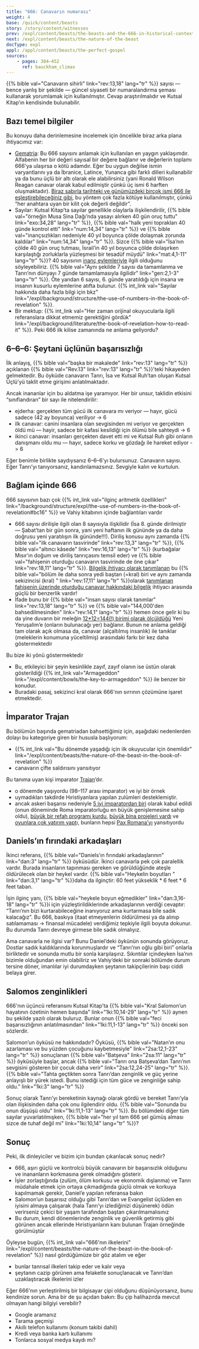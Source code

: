 ```yaml
---
title: "666: Canavarın numarası"
weight: 4
base: /quick/content/beasts
story: /story/content/witnesses
prev: /expl/content/beasts/the-beasts-and-the-666-in-historical-context
next: /expl/content/beasts/the-nature-of-the-beast
docType: expl
appl: /appl/content/beasts/the-perfect-gospel
sources:
    - pages: 384–452
      ref: bauckham_climax
---
```


{{% bible val="Canavarın sihirli" link="rev:13,18" lang="tr" %}} sayısı — bence yanlış bir şekilde — güncel siyaseti bir numaralandırma şeması kullanarak yorumlamak için kullanılmıştır. Cevap araştırılmalıdır ve Kutsal Kitap’ın kendisinde bulunabilir.

## Bazı temel bilgiler

<a name="bdd5"></a>
Bu konuyu daha derinlemesine incelemek için öncelikle biraz arka plana ihtiyacımız var:

- [Gematria](https://en.wikipedia.org/wiki/Gematria): Bu 666 sayısını anlamak için kullanılan en yaygın yaklaşımdır. Alfabenin her bir değeri sayısal bir değere bağlanır ve değerlerin toplamı 666'ya ulaşırsa o kötü adamdır. Eğer bu uygun değilse ismin varyantlarını ya da İbranice, Latince, Yunanca gibi farklı dilleri kullanabilir ya da bunu üçlü bir altı olarak ele alabilirsiniz (yani Ronald Wilson Reagan canavar olarak kabul edilmiştir çünkü üç ismi 6 harften oluşmaktadır). [Biraz sabırla tarihteki ve günümüzdeki birçok ismi 666 ile eşleştirebileceğiniz gibi](https://en.wikipedia.org/wiki/Number_of_the_beast), bu yöntem çok fazla kötüye kullanılmıştır, çünkü “her anahtara uyan bir kilit çok değerli değildir”.
- Sayılar: Kutsal Kitap’ta sayılar genellikle olaylarla ilişkilendirilir, {{% bible val="örneğin Musa Sina Dağı’nda yasayı alırken 40 gün oruç tuttu" link="exo:34,28" lang="tr" %}}, {{% bible val="halk yeni toprakları 40 günde kontrol etti" link="num:14,34" lang="tr" %}} ve {{% bible val="inançsızlıkları nedeniyle 40 yıl boyunca çölde dolaşmak zorunda kaldılar" link="num:14,34" lang="tr" %}}. Sizce {{% bible val="İsa’nın çölde 40 gün oruç tutması, İsrail’in 40 yıl boyunca çölde dolaşırken karşılaştığı zorluklarla yüzleşmesi bir tesadüf müydü" link="mat:4,1-11" lang="tr" %}}? 40 sayısının [inanç eylemleriyle](https://www.bibleserver.com/search/TR/k%C4%B1rk%20g%C3%BCn) ilgili olduğunu söyleyebiliriz. {{% bible val="Aynı şekilde 7 sayısı da tamamlanma ve Tanrı’nın dünyayı 7 günde tamamlamasıyla ilgilidir" link="gen:2,1-3" lang="tr" %}}. Öte yandan 6 sayısı, 6. günde yaratıldığı için insana ve insanın kusurlu eylemlerine atıfta bulunur. {{% int_link val="Sayılar hakkında daha fazla bilgi için bkz" link="/expl/background/structure/the-use-of-numbers-in-the-book-of-revelation" %}}.
- Bir mektup: {{% int_link val="Her zaman orijinal okuyucularla ilgili referanslara dikkat etmemiz gerektiğini gördük" link="/expl/background/literature/the-book-of-revelation-how-to-read-it" %}}. Peki 666 ilk kilise zamanında ne anlama geliyordu?

## 6–6–6: Şeytani üçlünün başarısızlığı

<a name="c1c9"></a>
İlk anlayış, {{% bible val="başka bir makalede" link="rev:13" lang="tr" %}} açıklanan {{% bible val="Rev.13" link="rev:13" lang="tr" %}}'teki hikayeden gelmektedir. Bu öyküde canavarın Tanrı, İsa ve Kutsal Ruh’tan oluşan Kutsal Üçlü’yü taklit etme girişimi anlatılmaktadır.

Ancak inananlar için bu aldatma işe yaramıyor. Her bir unsur, taklidin etkisini “sınıflandıran” bir sayı ile nitelendirilir:

- ejderha: gerçekten tüm gücü ilk canavara mı veriyor — hayır, gücü sadece (42 ay boyunca) veriliyor -&gt; 6
- i̇lk canavar: canini i̇nsanlara olan sevgi̇si̇nden mi̇ veri̇yor ve gerçekten öldü mü — hayir, sadece bi̇r kafasi kesi̇ldi̇ği̇ i̇çi̇n ölümü bi̇le sahteydi̇ -&gt; 6
- ikinci canavar: insanları gerçekten davet etti mi ve Kutsal Ruh gibi onların danışmanı oldu mu — hayır, sadece korku ve gözdağı ile hareket ediyor -&gt; 6

Eğer benimle birlikte saydıysanız 6–6–6'yı bulursunuz. Canavarın sayısı. Eğer Tanrı’yı tanıyorsanız, kandırılamazsınız. Sevgiyle kalın ve kurtulun.

## Bağlam içinde 666

<a name="68bc"></a>
666 sayısının bazı çok {{% int_link val="ilginç aritmetik özellikleri" link="/background/structure/expl/the-use-of-numbers-in-the-book-of-revelation#bc16" %}} ve Vahiy kitabının içinde bağlantıları vardır

- 666 sayısı dirilişle ilgili olan 8 sayısıyla ilişkilidir (İsa 8. günde dirilmiştir — Şabat’tan bir gün sonra, yani yeni haftanın ilk gününde ya da daha doğrusu yeni yaratılışın ilk gününde!!!). Diriliş konusu aynı zamanda {{% bible val="ilk canavarın tasvirinde" link="rev:13,3" lang="tr" %}}, {{% bible val="altıncı kâsede" link="rev:16,13" lang="tr" %}} (kurbağalar Mısır’ın doğum ve diriliş tanrıçasını temsil eder) ve {{% bible val="fahişenin oturduğu canavarın tasvirinde de öne çıkar" link="rev:18,11" lang="tr" %}}. [Bilgelik ihtiyacı olarak tanımlanan](https://biblehub.com/interlinear/revelation/13-18.htm) bu {{% bible val="bölüm ile daha sonra yedi baştan (=kral) biri ve aynı zamanda sekizincisi (kral) " link="rev:17,11" lang="tr" %}}olarak [tanımlanan fahişenin üzerinde oturduğu canavar hakkındaki bilgelik](https://biblehub.com/interlinear/revelation/17-9.htm) ihtiyacı arasında güçlü bir benzerlik vardır!
- İfade bunu bir {{% bible val="insan sayısı olarak tanımlar" link="rev:13,18" lang="tr" %}} ve {{% bible val="144,000'den bahsedilmesinden" link="rev:14,1" lang="tr" %}} hemen önce gelir ki bu da yine duvarın bir meleğin [12*12=144(!) birimi olarak ölçüldüğü](https://biblehub.com/interlinear/revelation/21-17.htm) Yeni Yeruşalim’e (onların bulunacağı yer) bağlanır. Bunun ne anlama geldiği tam olarak açık olmasa da, canavar (alçaltılmış insanlık) ile tanıklar (meleklerin konumuna yüceltilmiş) arasındaki farkı bir kez daha göstermektedir

Bu bize iki yönü göstermektedir

- Bu, etkileyici bir şeyin kesinlikle zayıf, zayıf olanın ise üstün olarak gösterildiği {{% int_link val="Armageddon" link="/expl/content/bowls/the-key-to-armageddon" %}} ile benzer bir konudur.
- Buradaki pasaj, sekizinci kral olarak 666'nın sırrının çözümüne işaret etmektedir.

## İmparator Trajan

<a name="db4a"></a>
Bu bölümün başında gematriadan bahsettiğimiz için, aşağıdaki nedenlerden dolayı bu kategoriye giren bir hususla başlıyorum:

- {{% int_link val="Bu dönemde yaşadığı için ilk okuyucular için önemlidir" link="/expl/content/beasts/the-nature-of-the-beast-in-the-book-of-revelation" %}}
- canavarın çifte saldırısını yansıtıyor

Bu tanıma uyan kişi imparator [Trajan](https://en.wikipedia.org/wiki/Trajan)’dır.

- o dönemde yaşıyordu (98–117 arası imparator) ve iyi bir örnek
- uymadıkları takdirde Hıristiyanlara yapılan zulümleri desteklemiştir.
- ancak askeri başarısı nedeniyle [5 iyi imparatordan biri](https://en.wikipedia.org/wiki/Nerva%E2%80%93Antonine_dynasty#Five_Good_Emperors) olarak kabul edildi (onun döneminde Roma imparatorluğu en büyük genişlemesine sahip oldu), [büyük bir refah programı kurdu](https://en.wikipedia.org/wiki/Alimenta), [büyük bina projeleri vardı](https://en.wikipedia.org/wiki/Trajan#Building_projects) ve [oyunlara çok yatırım yapt](https://en.wikipedia.org/wiki/Trajan#Games)ı, bunların hepsi [Pax Romana’yı](https://en.wikipedia.org/wiki/Pax_Romana) yansıtıyordu

## Daniels’ın fırındaki arkadaşları

<a name="1a8b"></a>
İkinci referans, {{% bible val="Daniels’ın fırındaki arkadaşlarının" link="dan:3" lang="tr" %}} öyküsüdür. İkinci canavarla pek çok paralellik vardır. Burada insanların tapınması gereken ve görüldüğünde ateşle öldürülecek olan bir heykel vardır. {{% bible val="Heykelin boyutları " link="dan:3,1" lang="tr" %}}daha da ilginçtir: 60 feet yükseklik * 6 feet * 6 feet taban.

İşin ilginç yanı, {{% bible val="heykele boyun eğmedikler" link="dan:3,16-18" lang="tr" %}}i için yüzleştirildiklerinde arkadaşlarının verdiği cevaptır: “Tanrı’nın bizi kurtarabileceğine inanıyoruz ama kurtarmasa bile sadık kalacağız”. Bu 666, baskıya (itaat etmeyenlerin öldürülmesi ya da alınıp satılamaması -&gt; finansal mücadele) verdiğimiz tepkiyle ilgili boyuta dokunur. Bu durumda Tanrı devreye girmese bile sadık olmalıyız.

Ama canavarla ne ilgisi var? Bunu Daniel’deki öykünün sonunda görüyoruz. Dostlar sadık kaldıklarında korunmuşlardır ve “Tanrı’nın oğlu gibi biri” onlarla birliktedir ve sonunda mutlu bir sonla karşılaşırız. Sıkıntılar içindeyken İsa’nın bizimle olduğundan emin olabiliriz ve Vahiy’deki bir sonraki bölümde durum tersine döner, imanlılar iyi durumdayken şeytanın takipçilerinin başı ciddi belaya girer.

## Salomos zenginlikleri

<a name="d311"></a>
666'nın üçüncü referansını Kutsal Kitap’ta {{% bible val="Kral Salomon’un hayatının özetinin hemen başında" link="1ki:10,14-29" lang="tr" %}} aynen bu şekilde yazılı olarak buluruz. Bunlar onun {{% bible val="feci başarısızlığının anlatılmasından" link="1ki:11,1-13" lang="tr" %}} önceki son sözlerdir.

Salomon’un öyküsü ne hakkındadır? Öyküsü, {{% bible val="Natan’ın onu azarlaması ve bu yüzden çocuğunu kaybetmesiyle" link="2sa:12,1-23" lang="tr" %}} sonuçlanan {{% bible val="Batşeva" link="2sa:11" lang="tr" %}} öyküsüyle başlar, ancak {{% bible val="Tanrı ona Batşeva’dan Tanrı’nın sevgisini gösteren bir çocuk daha verir" link="2sa:12,24-25" lang="tr" %}}. {{% bible val="Tahta geçtikten sonra Tanrı’dan zenginlik ve güç yerine anlayışlı bir yürek istedi. Bunu istediği için tüm güce ve zenginliğe sahip oldu." link="1ki:3" lang="tr" %}}

Sonuç olarak Tanrı’yı bereketinin kaynağı olarak gördü ve bereket Tanrı’yla olan ilişkisinden daha çok onu ilgilendirir oldu. {{% bible val="Sonunda bu onun düşüşü oldu" link="1ki:11,1-13" lang="tr" %}}. Bu bölümdeki diğer tüm sayılar yuvarlatılmışken, {{% bible val="her yıl tam 666 şel gümüş alması sizce de tuhaf değil mi" link="1ki:10,14" lang="tr" %}}?

## Sonuç

<a name="6e5d"></a>
Peki, ilk dinleyiciler ve bizim için bundan çıkarılacak sonuç nedir?

- 666, aşırı güçlü ve kontrolcü büyük canavarın bir başarısızlık olduğunu ve inananların korkmasına gerek olmadığını gösterir.
- İşler zorlaştığında (zulüm, ölüm korkusu ve ekonomik dışlanma) ve Tanrı müdahale etmek için ortaya çıkmadığında güçlü olmak ve korkuya kapılmamak gerekir, Daniel’e yapılan referansa bakın
- Salomon’un başarısız olduğu gibi Tanrı’dan ve Evangelist üçlüden en iyisini almaya çalışarak (hala Tanrı’yı izlediğinizi düşünerek) ödün verirseniz çekici bir yaşam tarafından baştan çıkarılmamalısınız
- Bu durum, kendi dönemlerinde zenginlik ve güvenlik getirmiş gibi görünen ancak ellerinde Hıristiyanların kanı bulunan Trajan örneğinde görülmüştür

Öyleyse bugün, {{% int_link val="666'nın ilkelerini" link="/expl/content/beasts/the-nature-of-the-beast-in-the-book-of-revelation" %}} nasıl gördüğümüze bir göz atalım ve eğer

- bunlar tanrısal ilkeleri takip eder ve kalır veya
- şeytanın cazip görünen ama felaketle sonuçlanacak ve Tanrı’dan uzaklaştıracak ilkelerini izler

Eğer 666'nın yerleştirilmiş bir bilgisayar çipi olduğunu düşünüyorsanız, bunu kendinize sorun. Ama bir de şu açıdan bakın: Bu çip halihazırda mevcut olmayan hangi bilgiyi verebilir?

- Google aramanız
- Tarama geçmişi
- Akıllı telefon kullanımı (konum takibi dahil)
- Kredi veya banka kartı kullanımı
- Tonlarca sosyal medya kaydı mı?
